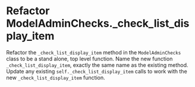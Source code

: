 # Refactor ModelAdminChecks._check_list_display_item

Refactor the `_check_list_display_item` method in the `ModelAdminChecks` class to be a stand alone, top level function.
Name the new function `_check_list_display_item`, exactly the same name as the existing method.
Update any existing `self._check_list_display_item` calls to work with the new `_check_list_display_item` function.
